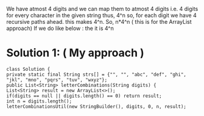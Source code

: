 We have atmost 4 digits and we can map them to atmost 4 digits
i.e. 4 digits for every character in the given string thus, 4^n
so, for each digit we have 4 recursive paths ahead.
this makes 4^n.
So, n*4^n ( this is for the ArrayList approach)
If we do like below : the it is 4^n
​
​
# Solution 1: ( My approach )
```
class Solution {
private static final String strs[] = {"", "", "abc", "def", "ghi", "jkl", "mno", "pqrs", "tuv", "wxyz"};
public List<String> letterCombinations(String digits) {
List<String> result = new ArrayList<>();
if(digits == null || digits.length() == 0) return result;
int n = digits.length();
letterCombinationsUtil(new StringBuilder(), digits, 0, n, result);